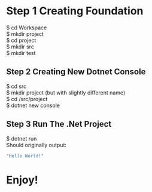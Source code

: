 # Step 1  Creating Foundation

$ cd Workspace <br/>
$ mkdir project <br/>
$ cd project <br/>
$ mkdir src <br/>
$ mkdir test <br/>

## Step 2 Creating New Dotnet Console

$ cd src <br/>
$ mkdir project (but with slightly different name) <br/>
$ cd /src/project <br/>
$ dotnet new console <br/>


## Step 3 Run The .Net Project

$ dotnet run <br/>
Should originally output: <br/>
```bash
"Hello World!"
```

# Enjoy!
